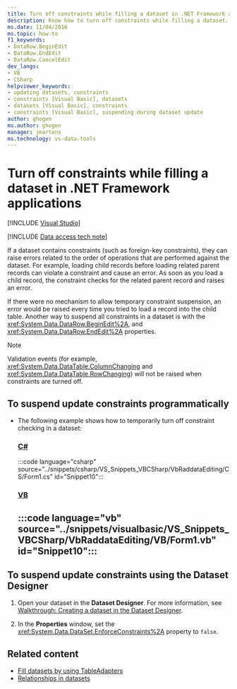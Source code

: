 ```yaml
---
title: Turn off constraints while filling a dataset in .NET Framework applications
description: Know how to turn off constraints while filling a dataset. Suspend update constraints programmatically or by using the Dataset Designer when developing .NET Framework applications with Visual Studio.
ms.date: 11/04/2016
ms.topic: how-to
f1_keywords:
- DataRow.BeginEdit
- DataRow.EndEdit
- DataRow.CancelEdit
dev_langs:
- VB
- CSharp
helpviewer_keywords:
- updating datasets, constraints
- constraints [Visual Basic], datasets
- datasets [Visual Basic], constraints
- constraints [Visual Basic], suspending during dataset update
author: ghogen
ms.author: ghogen
manager: jmartens
ms.technology: vs-data-tools
---
```

# Turn off constraints while filling a dataset in .NET Framework applications

 [!INCLUDE [Visual Studio](~/includes/applies-to-version/vs-windows-only.md)]

[!INCLUDE [Data access tech note](./includes/data-technology-note.md)]

If a dataset contains constraints (such as foreign-key constraints), they can raise errors related to the order of operations that are performed against the dataset. For example, loading child records before loading related parent records can violate a constraint and cause an error. As soon as you load a child record, the constraint checks for the related parent record and raises an error.

If there were no mechanism to allow temporary constraint suspension, an error would be raised every time you tried to load a record into the child table. Another way to suspend all constraints in a dataset is with the <xref:System.Data.DataRow.BeginEdit%2A>, and <xref:System.Data.DataRow.EndEdit%2A> properties.

> [!NOTE]
> Validation events (for example, <xref:System.Data.DataTable.ColumnChanging> and <xref:System.Data.DataTable.RowChanging>) will not be raised when constraints are turned off.

## To suspend update constraints programmatically

- The following example shows how to temporarily turn off constraint checking in a dataset:

     ### [C#](#tab/csharp)
     :::code language="csharp" source="../snippets/csharp/VS_Snippets_VBCSharp/VbRaddataEditing/CS/Form1.cs" id="Snippet10":::

     ### [VB](#tab/vb)
     :::code language="vb" source="../snippets/visualbasic/VS_Snippets_VBCSharp/VbRaddataEditing/VB/Form1.vb" id="Snippet10":::
     ---

## To suspend update constraints using the Dataset Designer

1. Open your dataset in the **Dataset Designer**. For more information, see [Walkthrough: Creating a dataset in the Dataset Designer](walkthrough-creating-a-dataset-with-the-dataset-designer.md).

2. In the **Properties** window, set the <xref:System.Data.DataSet.EnforceConstraints%2A> property to `false`.

## Related content

- [Fill datasets by using TableAdapters](../data-tools/fill-datasets-by-using-tableadapters.md)
- [Relationships in datasets](../data-tools/relationships-in-datasets.md)
